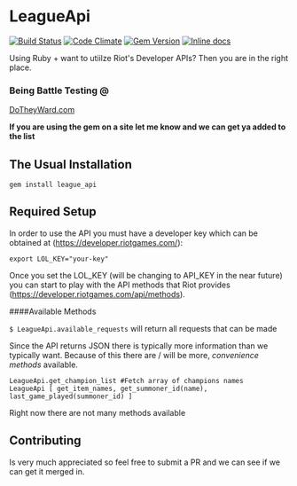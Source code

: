 # LeagueApi

[![Build Status](https://travis-ci.org/DanBradbury/LeagueApi.svg?branch=master)](https://travis-ci.org/DanBradbury/LeagueApi)  [![Code Climate](https://codeclimate.com/github/DanBradbury/LeagueApi.png)](https://codeclimate.com/github/DanBradbury/LeagueApi) [![Gem Version](https://badge.fury.io/rb/league_api.svg)](http://badge.fury.io/rb/league_api) [![Inline docs](http://inch-ci.org/github/DanBradbury/LeagueApi.png?branch=master)](http://inch-ci.org/github/DanBradbury/LeagueApi)

Using Ruby + want to utiilze Riot's Developer APIs? Then you are in the right place.
### Being Battle Testing @
[DoTheyWard.com](www.dotheyward.com)

**If you are using the gem on a site let me know and we can get ya added to the list**

## The Usual Installation

    gem install league_api

## Required Setup
In order to use the API you must have a developer key which can be obtained at (https://developer.riotgames.com/):

    export LOL_KEY="your-key"

Once you set the LOL_KEY (will be changing to API_KEY in the near future) you can start to play with the API methods that Riot provides (https://developer.riotgames.com/api/methods).

####Available Methods

`$ LeagueApi.available_requests` will return all requests that can be made

Since the API returns JSON there is typically more information than we typically want. Because of this there are / will be more, *convenience methods* available.

    LeagueApi.get_champion_list #Fetch array of champions names
    LeagueApi [ get_item_names, get_summoner_id(name), last_game_played(summoner_id) ]

Right now there are not many methods available
## Contributing

Is very much appreciated so feel free to submit a PR and we can see if we can get it merged in.

